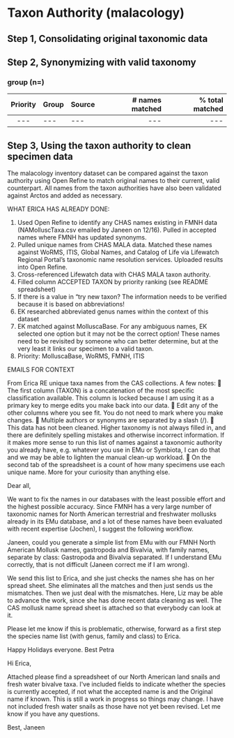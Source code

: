 # Taxon Authority (malacology)

## Step 1, Consolidating original taxonomic data

## Step 2, Synonymizing with valid taxonomy

### group (n=)

| Priority	| Group | Source	| # names matched | % total matched |
| :---: | --- | --- | ---: | ---: |
| --- | --- | --- | --- | --- |

## Step 3, Using the taxon authority to clean specimen data

The malacology inventory dataset can be compared against the taxon authority using Open Refine to match original names to their current, valid counterpart. All names from the taxon authorities have also been validated against Arctos and added as necessary.

WHAT ERICA HAS ALREADY DONE:
1.	Used Open Refine to identify any CHAS names existing in FMNH data (NAMolluscTaxa.csv emailed by Janeen on 12/16). Pulled in accepted names where FMNH has updated synonyms.
2.	Pulled unique names from CHAS MALA data. Matched these names against WoRMS, ITIS, Global Names, and Catalog of Life via Lifewatch Regional Portal’s taxonomic name resolution services. Uploaded results into Open Refine.
3.	Cross-referenced Lifewatch data with CHAS MALA taxon authority.
4.	Filled column ACCEPTED TAXON by priority ranking (see README spreadsheet)
5.	If there is a value in “try new taxon? The information needs to be verified because it is based on abbreviations!
6.	EK researched abbreviated genus names within the context of this dataset
7.	EK matched against MolluscaBase. For any ambiguous names, EK selected one option but it may not be the correct option! These names need to be revisited by someone who can better determine, but at the very least it links our specimen to a valid taxon.
8.	Priority: MolluscaBase, WoRMS, FMNH, ITIS

EMAILS FOR CONTEXT

From Erica RE unique taxa names from the CAS collections. A few notes:
	The first column (TAXON) is a concatenation of the most specific classification available. This column is locked because I am using it as a primary key to merge edits you make back into our data.
	Edit any of the other columns where you see fit. You do not need to mark where you make changes.
	Multiple authors or synonyms are separated by a slash (/).
	This data has not been cleaned. Higher taxonomy is not always filled in, and there are definitely spelling mistakes and otherwise incorrect information. If it makes more sense to run this list of names against a taxonomic authority you already have, e.g. whatever you use in EMu or Symbiota, I can do that and we may be able to lighten the manual clean-up workload.
	On the second tab of the spreadsheet is a count of how many specimens use each unique name. More for your curiosity than anything else.

Dear all,

We want to fix the names in our databases with the least possible effort and the highest possible accuracy. Since FMNH has a very large number of taxonomic names for North American terrestrial and freshwater mollusks already in its EMu database, and a lot of these names have been evaluated with recent expertise (Jochen), I suggest the following workflow.

Janeen, could you generate a simple list from EMu with our FMNH North American Mollusk names, gastropoda and Bivalvia, with family names, separate by class: Gastropoda and Bivalvia separated. If I understand EMu correctly, that is not difficult (Janeen correct me if I am wrong).

We send this list to Erica, and she just checks the names she has on her spread sheet. She eliminates all the matches and then just sends us the mismatches. Then we just deal with the mismatches. Here, Liz may be able to advance the work, since she has done recent data cleaning as well. The CAS mollusk name spread sheet is attached so that everybody can look at it.

Please let me know if this is problematic, otherwise, forward as a first step the species name list (with genus, family and class) to Erica.

Happy Holidays everyone.
Best
Petra

Hi Erica,

Attached please find a spreadsheet of our North American land snails and fresh water bivalve taxa.  I've included fields to indicate whether the species is currently accepted, if not what the accepted name is and the Original name if known.  This is still a work in progress so things may change.  I have not included fresh water snails as those have not yet been revised.  Let me know if you have any questions.

Best,
Janeen
